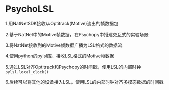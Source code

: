 # PsychoLSL
1.用NatNetSDK接收从Optitrack(Motive)流出的帧数据包

2.基于NatNet中的Motive帧数据，在Psychopy中搭建交互式的实验场景

3.将NatNet接收到的Motive帧数据广播为LSL格式的数据流

4.使用python的pylsl库，接收LSL格式的Motive帧数据

5.通过LSL对齐Optitrack和Psychopy的时间戳，使用LSL的内部时钟`pylsl.local_clock()`

6.后续可以将其他的设备接入LSL，使用LSL的内部时钟对齐多模态数据的时间戳
